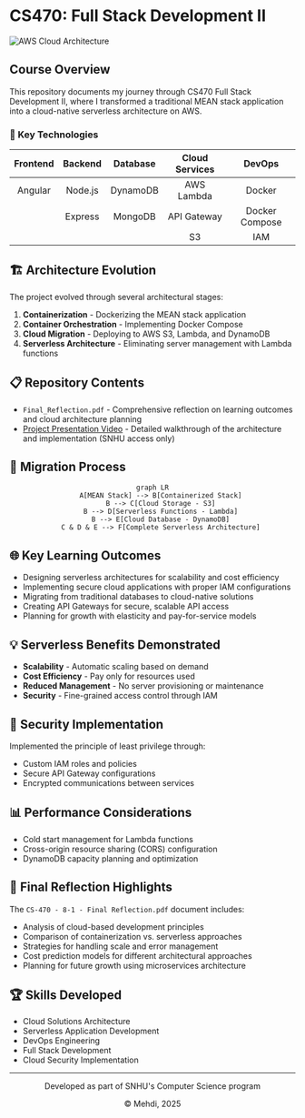 # CS470: Full Stack Development II

![AWS Cloud Architecture](https://www.capgemini.com/wp-content/uploads/2020/06/Public-cloud-platform.png)

## Course Overview

This repository documents my journey through CS470 Full Stack Development II, where I transformed a traditional MEAN stack application into a cloud-native serverless architecture on AWS.

### 🚀 Key Technologies

<div align="center">

| Frontend | Backend | Database | Cloud Services | DevOps |
|:--------:|:-------:|:--------:|:-------------:|:------:|
| Angular  | Node.js | DynamoDB | AWS Lambda    | Docker |
|          | Express | MongoDB  | API Gateway   | Docker Compose |
|          |         |          | S3            | IAM    |

</div>

## 🏗️ Architecture Evolution

The project evolved through several architectural stages:

1. **Containerization** - Dockerizing the MEAN stack application
2. **Container Orchestration** - Implementing Docker Compose
3. **Cloud Migration** - Deploying to AWS S3, Lambda, and DynamoDB
4. **Serverless Architecture** - Eliminating server management with Lambda functions

## 📋 Repository Contents

- `Final_Reflection.pdf` - Comprehensive reflection on learning outcomes and cloud architecture planning
- [Project Presentation Video](https://snhu-my.sharepoint.com/:v:/g/personal/mehdi_mihir_snhu_edu/EcG0c0fFObJHluYVctdRxYgBuiohiVWkwR5M0Gw90hZnmg) - Detailed walkthrough of the architecture and implementation (SNHU access only)

## 🔄 Migration Process

<div align="center">

```mermaid
graph LR
    A[MEAN Stack] --> B[Containerized Stack]
    B --> C[Cloud Storage - S3]
    B --> D[Serverless Functions - Lambda]
    B --> E[Cloud Database - DynamoDB]
    C & D & E --> F[Complete Serverless Architecture]
```

</div>

## 🌐 Key Learning Outcomes

- Designing serverless architectures for scalability and cost efficiency
- Implementing secure cloud applications with proper IAM configurations
- Migrating from traditional databases to cloud-native solutions
- Creating API Gateways for secure, scalable API access
- Planning for growth with elasticity and pay-for-service models

## 💡 Serverless Benefits Demonstrated

- **Scalability** - Automatic scaling based on demand
- **Cost Efficiency** - Pay only for resources used
- **Reduced Management** - No server provisioning or maintenance
- **Security** - Fine-grained access control through IAM

## 🔐 Security Implementation

Implemented the principle of least privilege through:
- Custom IAM roles and policies
- Secure API Gateway configurations
- Encrypted communications between services

## 📊 Performance Considerations

- Cold start management for Lambda functions
- Cross-origin resource sharing (CORS) configuration
- DynamoDB capacity planning and optimization

## 📝 Final Reflection Highlights

The `CS-470 - 8-1 - Final Reflection.pdf` document includes:
- Analysis of cloud-based development principles
- Comparison of containerization vs. serverless approaches
- Strategies for handling scale and error management
- Cost prediction models for different architectural approaches
- Planning for future growth using microservices architecture

## 🏆 Skills Developed

- Cloud Solutions Architecture
- Serverless Application Development
- DevOps Engineering
- Full Stack Development
- Cloud Security Implementation

---

<div align="center">
<p>Developed as part of SNHU's Computer Science program</p>
<p>© Mehdi, 2025</p>
</div>
